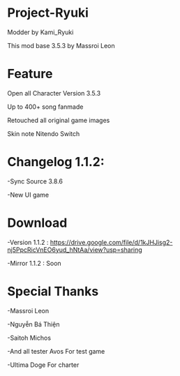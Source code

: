# Project-Ryuki
Modder by Kami_Ryuki

This mod base 3.5.3 by Massroi Leon

# Feature
Open all Character Version 3.5.3

Up to 400+ song fanmade

Retouched all original game images

Skin note Nitendo Switch

# Changelog 1.1.2:
-Sync Source 3.8.6

-New UI game

# Download
-Version 1.1.2 : https://drive.google.com/file/d/1kJHJisg2-nj5PpcRicVnEO6yud_hNtAa/view?usp=sharing

-Mirror 1.1.2 : Soon

# Special Thanks
-Massroi Leon

-Nguyễn Bá Thiện

-Saitoh Michos

-And all tester Avos
For test game

-Ultima Doge 
For charter
